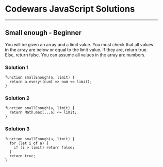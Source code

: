 # Codewars JavaScript Solutions

---

## Small enough - Beginner

You will be given an array and a limit value. 
You must check that all values in the array are below or equal to the limit value. 
If they are, return true. Else, return false.
You can assume all values in the array are numbers.

### Solution 1
```
function smallEnough(a, limit) {
  return a.every((num) => num <= limit);
}
```
### Solution 2
```
function smallEnough(a, limit) {
  return Math.max(...a) <= limit;
}
```
### Solution 3
```
function smallEnough(a, limit) {
  for (let i of a) {
    if (i > limit) return false;
  }
  return true;
}
```